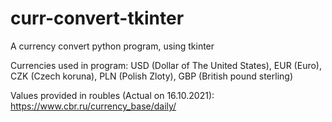 # curr-convert-tkinter
A currency convert python program, using tkinter   

Currencies used in program:
USD (Dollar of The United States), EUR (Euro), CZK (Czech koruna),
PLN (Polish Zloty), GBP (British pound sterling)

Values provided in roubles (Actual on 16.10.2021):
https://www.cbr.ru/currency_base/daily/

